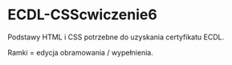 # ECDL-CSScwiczenie6
Podstawy HTML i CSS potrzebne do uzyskania certyfikatu ECDL.

Ramki = edycja obramowania / wypełnienia.
